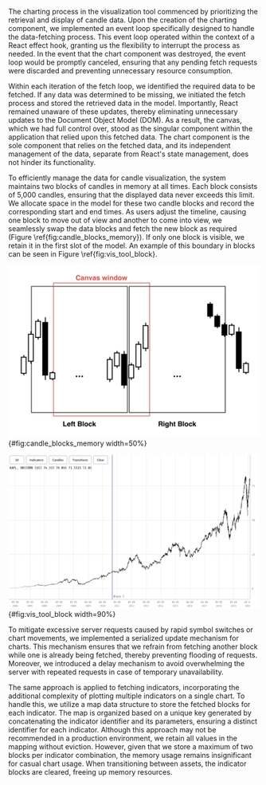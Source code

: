 The charting process in the visualization tool commenced by prioritizing the retrieval and display of candle data. Upon the creation of the charting component, we implemented an event loop specifically designed to handle the data-fetching process. This event loop operated within the context of a React effect hook, granting us the flexibility to interrupt the process as needed. In the event that the chart component was destroyed, the event loop would be promptly canceled, ensuring that any pending fetch requests were discarded and preventing unnecessary resource consumption.

Within each iteration of the fetch loop, we identified the required data to be fetched. If any data was determined to be missing, we initiated the fetch process and stored the retrieved data in the model. Importantly, React remained unaware of these updates, thereby eliminating unnecessary updates to the Document Object Model (DOM). As a result, the canvas, which we had full control over, stood as the singular component within the application that relied upon this fetched data. The chart component is the sole component that relies on the fetched data, and its independent management of the data, separate from React's state management, does not hinder its functionality.

To efficiently manage the data for candle visualization, the system maintains two blocks of candles in memory at all times. Each block consists of 5,000 candles, ensuring that the displayed data never exceeds this limit. We allocate space in the model for these two candle blocks and record the corresponding start and end times. As users adjust the timeline, causing one block to move out of view and another to come into view, we seamlessly swap the data blocks and fetch the new block as required (Figure \ref{fig:candle_blocks_memory}). If only one block is visible, we retain it in the first slot of the model. An example of this boundary in blocks can be seen in Figure \ref{fig:vis_tool_block}.

![Example of how candle blocks can show a snippet of both blocks. The canvas window can at most be the width of a block, so only two blocks are ever needed in memory.](../figures/candle_blocks_memory.png){#fig:candle_blocks_memory width=50%}

![Example of a boundary in the candle blocks.](../figures/vis_tool_block_bound.png){#fig:vis_tool_block width=90%}

To mitigate excessive server requests caused by rapid symbol switches or chart movements, we implemented a serialized update mechanism for charts. This mechanism ensures that we refrain from fetching another block while one is already being fetched, thereby preventing flooding of requests. Moreover, we introduced a delay mechanism to avoid overwhelming the server with repeated requests in case of temporary unavailability.

The same approach is applied to fetching indicators, incorporating the additional complexity of plotting multiple indicators on a single chart. To handle this, we utilize a map data structure to store the fetched blocks for each indicator. The map is organized based on a unique key generated by concatenating the indicator identifier and its parameters, ensuring a distinct identifier for each indicator. Although this approach may not be recommended in a production environment, we retain all values in the mapping without eviction. However, given that we store a maximum of two blocks per indicator combination, the memory usage remains insignificant for casual chart usage. When transitioning between assets, the indicator blocks are cleared, freeing up memory resources.